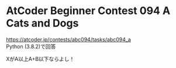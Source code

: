 # AtCoder Beginner Contest 094 A Cats and Dogs  
https://atcoder.jp/contests/abc094/tasks/abc094_a  
Python (3.8.2)で回答  

XがA以上A+B以下ならよし！
